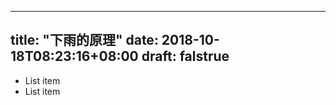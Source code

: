 
--- 
title: "下雨的原理" 
date: 2018-10-18T08:23:16+08:00 
draft: falstrue 
--- 

 - List item
 - List item


<!--stackedit_data:
eyJoaXN0b3J5IjpbMTM0NTA4NTM4MV19
-->